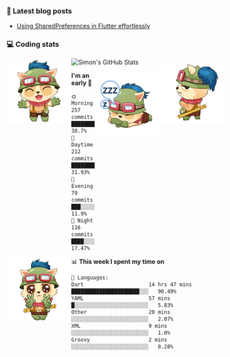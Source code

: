 ### 📘 Latest blog posts

<!-- BLOG-POST-LIST:START -->
- [Using SharedPreferences in Flutter effortlessly](https://dev.to/simonpham/using-sharedpreferences-in-flutter-effortlessly-3e29)
<!-- BLOG-POST-LIST:END -->

### 💻 Coding stats
<img align="right" src="https://raw.githubusercontent.com/simonpham/simonpham/master/assets/images/6kiur.gif" >


<img align="left" src="https://raw.githubusercontent.com/simonpham/simonpham/master/assets/images/5kiur.gif" >

![Simon's GitHub Stats](https://github-readme-stats-blue.vercel.app/api?username=simonpham)

<img align="right" src="https://raw.githubusercontent.com/simonpham/simonpham/master/assets/images/4kiur.gif" >

<!--START_SECTION:waka-->
**I'm an early 🐤** 

```text
🌞 Morning    257 commits    █████████░░░░░░░░░░░░░░░░   38.7% 
🌆 Daytime    212 commits    ████████░░░░░░░░░░░░░░░░░   31.93% 
🌃 Evening    79 commits     ███░░░░░░░░░░░░░░░░░░░░░░   11.9% 
🌙 Night      116 commits    ████░░░░░░░░░░░░░░░░░░░░░   17.47%

```


<img align="left" src="https://raw.githubusercontent.com/simonpham/simonpham/master/assets/images/19kiur.gif" >📊 **This week I spent my time on** 

```text
💬 Languages: 
Dart                     14 hrs 47 mins      ██████████████████████░░░   90.49% 
YAML                     57 mins             █░░░░░░░░░░░░░░░░░░░░░░░░   5.83% 
Other                    20 mins             ░░░░░░░░░░░░░░░░░░░░░░░░░   2.07% 
XML                      9 mins              ░░░░░░░░░░░░░░░░░░░░░░░░░   1.0% 
Groovy                   2 mins              ░░░░░░░░░░░░░░░░░░░░░░░░░   0.28%

```


<!--END_SECTION:waka-->
